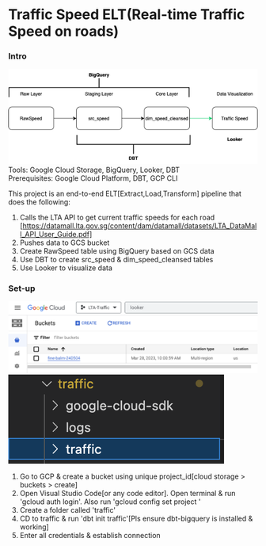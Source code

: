 # Traffic Speed ELT(Real-time Traffic Speed on roads)

### Intro
![alt text](https://github.com/kwquan/Traffic/blob/main/process.png)
Tools: Google Cloud Storage, BigQuery, Looker, DBT <br>
Prerequisites: Google Cloud Platform, DBT, GCP CLI

This project is an end-to-end ELT[Extract,Load,Transform] pipeline that does the following:
1) Calls the LTA API to get current traffic speeds for each road
[https://datamall.lta.gov.sg/content/dam/datamall/datasets/LTA_DataMall_API_User_Guide.pdf]
2) Pushes data to GCS bucket
3) Create RawSpeed table using BigQuery based on GCS data
4) Use DBT to create src_speed & dim_speed_cleansed tables
5) Use Looker to visualize data

### Set-up
![alt text](https://github.com/kwquan/Traffic/blob/main/bucket.png)
![alt text](https://github.com/kwquan/Traffic/blob/main/folders.png)
1) Go to GCP & create a bucket using unique project_id[cloud storage > buckets > create]
2) Open Visual Studio Code[or any code editor]. Open terminal & run 'gcloud auth login'. Also run 'gcloud config set project <project-id>' 
3) Create a folder called 'traffic'
4) CD to traffic & run 'dbt init traffic'[Pls ensure dbt-bigquery is installed & working]
5) Enter all credentials & establish connection  

